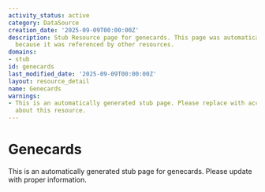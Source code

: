 ```yaml
---
activity_status: active
category: DataSource
creation_date: '2025-09-09T00:00:00Z'
description: Stub Resource page for genecards. This page was automatically generated
  because it was referenced by other resources.
domains:
- stub
id: genecards
last_modified_date: '2025-09-09T00:00:00Z'
layout: resource_detail
name: Genecards
warnings:
- This is an automatically generated stub page. Please replace with accurate information
  about this resource.
---
```


# Genecards

This is an automatically generated stub page for genecards. Please update with proper information.
